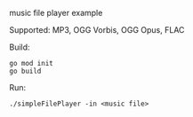 
music file player example

Supported: MP3, OGG Vorbis, OGG Opus, FLAC

Build:
```
go mod init
go build
```

Run:
```
./simpleFilePlayer -in <music file>
```
